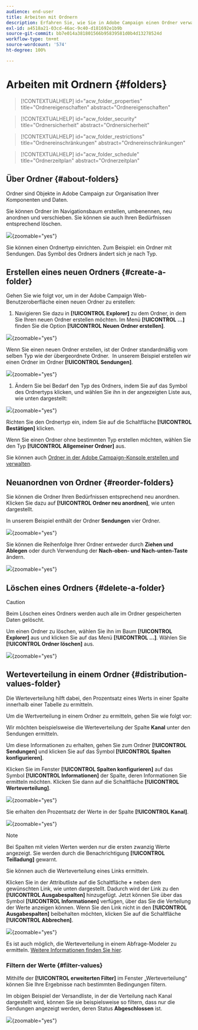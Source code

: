 ```yaml
---
audience: end-user
title: Arbeiten mit Ordnern
description: Erfahren Sie, wie Sie in Adobe Campaign einen Ordner verwalten.
exl-id: a4518a21-03cd-46ac-9c40-d181692e1b9b
source-git-commit: bb7e014a381801566b95839581d0b4d13278524d
workflow-type: tm+mt
source-wordcount: '574'
ht-degree: 100%

---
```


# Arbeiten mit Ordnern {#folders}

>[!CONTEXTUALHELP]
>id="acw_folder_properties"
>title="Ordnereigenschaften"
>abstract="Ordnereigenschaften"

>[!CONTEXTUALHELP]
>id="acw_folder_security"
>title="Ordnersicherheit"
>abstract="Ordnersicherheit"

>[!CONTEXTUALHELP]
>id="acw_folder_restrictions"
>title="Ordnereinschränkungen"
>abstract="Ordnereinschränkungen"

>[!CONTEXTUALHELP]
>id="acw_folder_schedule"
>title="Ordnerzeitplan"
>abstract="Ordnerzeitplan"

## Über Ordner {#about-folders}

Ordner sind Objekte in Adobe Campaign zur Organisation Ihrer Komponenten und Daten.

Sie können Ordner im Navigationsbaum erstellen, umbenennen, neu anordnen und verschieben. Sie können sie auch Ihren Bedürfnissen entsprechend löschen.

![](assets/folders.png){zoomable="yes"}

Sie können einen Ordnertyp einrichten. Zum Beispiel: ein Ordner mit Sendungen.
Das Symbol des Ordners ändert sich je nach Typ.

## Erstellen eines neuen Ordners {#create-a-folder}

Gehen Sie wie folgt vor, um in der Adobe Campaign Web-Benutzeroberfläche einen neuen Ordner zu erstellen:

1. Navigieren Sie dazu in **[!UICONTROL Explorer]** zu dem Ordner, in dem Sie Ihren neuen Ordner erstellen möchten.
Im Menü **[!UICONTROL …]** finden Sie die Option **[!UICONTROL Neuen Ordner erstellen]**.

![](assets/folder_create.png){zoomable="yes"}

Wenn Sie einen neuen Ordner erstellen, ist der Ordner standardmäßig vom selben Typ wie der übergeordnete Ordner.  In unserem Beispiel erstellen wir einen Ordner im Ordner **[!UICONTROL Sendungen]**.

![](assets/folder_new.png){zoomable="yes"}

1. Ändern Sie bei Bedarf den Typ des Ordners, indem Sie auf das Symbol des Ordnertyps klicken, und wählen Sie ihn in der angezeigten Liste aus, wie unten dargestellt:

![](assets/folder_type.png){zoomable="yes"}

Richten Sie den Ordnertyp ein, indem Sie auf die Schaltfläche **[!UICONTROL Bestätigen]** klicken.

Wenn Sie einen Ordner ohne bestimmten Typ erstellen möchten, wählen Sie den Typ **[!UICONTROL Allgemeiner Ordner]** aus.

Sie können auch [Ordner in der Adobe Campaign-Konsole erstellen und verwalten](https://experienceleague.adobe.com/de/docs/campaign/campaign-v8/config/configuration/folders-and-views).


## Neuanordnen von Ordner {#reorder-folders}

Sie können die Ordner Ihren Bedürfnissen entsprechend neu anordnen. Klicken Sie dazu auf **[!UICONTROL Ordner neu anordnen]**, wie unten dargestellt.

In unserem Beispiel enthält der Ordner **Sendungen** vier Ordner.

![](assets/folder-reorder.png){zoomable="yes"}

Sie können die Reihenfolge Ihrer Ordner entweder durch **Ziehen und Ablegen** oder durch Verwendung der **Nach-oben- und Nach-unten-Taste** ändern.

![](assets/folder-draganddrop.png){zoomable="yes"}


## Löschen eines Ordners {#delete-a-folder}

>[!CAUTION]
>
>Beim Löschen eines Ordners werden auch alle im Ordner gespeicherten Daten gelöscht.

Um einen Ordner zu löschen, wählen Sie ihn im Baum **[!UICONTROL Explorer]** aus und klicken Sie auf das Menü **[!UICONTROL ...]**.
Wählen Sie **[!UICONTROL Ordner löschen]** aus.

![](assets/folder_delete.png){zoomable="yes"}

## Werteverteilung in einem Ordner {#distribution-values-folder}

Die Werteverteilung hilft dabei, den Prozentsatz eines Werts in einer Spalte innerhalb einer Tabelle zu ermitteln.

Um die Wertverteilung in einem Ordner zu ermitteln, gehen Sie wie folgt vor:

Wir möchten beispielsweise die Werteverteilung der Spalte **Kanal** unter den Sendungen ermitteln.

Um diese Informationen zu erhalten, gehen Sie zum Ordner **[!UICONTROL Sendungen]** und klicken Sie auf das Symbol **[!UICONTROL Spalten konfigurieren]**.

Klicken Sie im Fenster **[!UICONTROL Spalten konfigurieren]** auf das Symbol **[!UICONTROL Informationen]** der Spalte, deren Informationen Sie ermitteln möchten. Klicken Sie dann auf die Schaltfläche **[!UICONTROL Werteverteilung]**.

![](assets/values_deliveries.png){zoomable="yes"}

Sie erhalten den Prozentsatz der Werte in der Spalte **[!UICONTROL Kanal]**.

![](assets/values_percentage.png){zoomable="yes"}

>[!NOTE]
>
> Bei Spalten mit vielen Werten werden nur die ersten zwanzig Werte angezeigt. Sie werden durch die Benachrichtigung **[!UICONTROL Teilladung]** gewarnt.

Sie können auch die Werteverteilung eines Links ermitteln.

Klicken Sie in der Attributliste auf die Schaltfläche **+** neben dem gewünschten Link, wie unten dargestellt. Dadurch wird der Link zu den **[!UICONTROL Ausgabespalten]** hinzugefügt. Jetzt können Sie über das Symbol **[!UICONTROL Informationen]** verfügen, über das Sie die Verteilung der Werte anzeigen können. Wenn Sie den Link nicht in den **[!UICONTROL Ausgabespalten]** beibehalten möchten, klicken Sie auf die Schaltfläche **[!UICONTROL Abbrechen]**.

![](assets/values_link.png){zoomable="yes"}

Es ist auch möglich, die Werteverteilung in einem Abfrage-Modeler zu ermitteln. [Weitere Informationen finden Sie hier](../query/build-query.md#distribution-of-values-in-a-query).

### Filtern der Werte {#filter-values}

Mithilfe der **[!UICONTROL erweiterten Filter]** im Fenster „Werteverteilung“ können Sie Ihre Ergebnisse nach bestimmten Bedingungen filtern.

Im obigen Beispiel der Versandliste, in der die Verteilung nach Kanal dargestellt wird, können Sie sie beispielsweise so filtern, dass nur die Sendungen angezeigt werden, deren Status **Abgeschlossen** ist.

![](assets/values_filter.png){zoomable="yes"}
